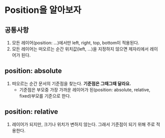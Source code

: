 # Position을 알아보자
## 공통사항
1. 모든 레이어(position: ...)에서만 left, right, top, bottom이 적용된다.
2. 모든 레이어는 떠오르는 순간 위치값(left, ...)을 지정하지 않으면 제자리에서 레이어가 된다.

## position: absolute
1. 떠오르는 순간 문서의 기준점을 찾는다. **기준점은 그때그때 달라요.**
	- 기준점은 부모중 가장 가까운 레이어가 된(position: absolute, relative, fixed)부모를 기준으로 한다.

## position: relative
1. 레이어가 되지만, 크기나 위치가 변하지 않는다. 그래서 기준점이 되기 위해 주로 적용한다.